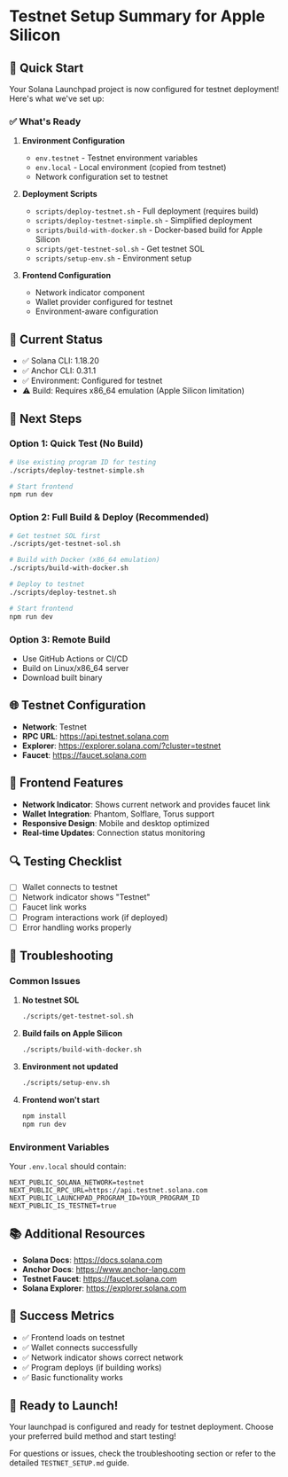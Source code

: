 # Testnet Setup Summary for Apple Silicon

## 🚀 Quick Start

Your Solana Launchpad project is now configured for testnet deployment! Here's what we've set up:

### ✅ What's Ready

1. **Environment Configuration**
   - `env.testnet` - Testnet environment variables
   - `env.local` - Local environment (copied from testnet)
   - Network configuration set to testnet

2. **Deployment Scripts**
   - `scripts/deploy-testnet.sh` - Full deployment (requires build)
   - `scripts/deploy-testnet-simple.sh` - Simplified deployment
   - `scripts/build-with-docker.sh` - Docker-based build for Apple Silicon
   - `scripts/get-testnet-sol.sh` - Get testnet SOL
   - `scripts/setup-env.sh` - Environment setup

3. **Frontend Configuration**
   - Network indicator component
   - Wallet provider configured for testnet
   - Environment-aware configuration

## 🔧 Current Status

- ✅ Solana CLI: 1.18.20
- ✅ Anchor CLI: 0.31.1
- ✅ Environment: Configured for testnet
- ⚠️ Build: Requires x86_64 emulation (Apple Silicon limitation)

## 🚀 Next Steps

### Option 1: Quick Test (No Build)
```bash
# Use existing program ID for testing
./scripts/deploy-testnet-simple.sh

# Start frontend
npm run dev
```

### Option 2: Full Build & Deploy (Recommended)
```bash
# Get testnet SOL first
./scripts/get-testnet-sol.sh

# Build with Docker (x86_64 emulation)
./scripts/build-with-docker.sh

# Deploy to testnet
./scripts/deploy-testnet.sh

# Start frontend
npm run dev
```

### Option 3: Remote Build
- Use GitHub Actions or CI/CD
- Build on Linux/x86_64 server
- Download built binary

## 🌐 Testnet Configuration

- **Network**: Testnet
- **RPC URL**: https://api.testnet.solana.com
- **Explorer**: https://explorer.solana.com/?cluster=testnet
- **Faucet**: https://faucet.solana.com

## 📱 Frontend Features

- **Network Indicator**: Shows current network and provides faucet link
- **Wallet Integration**: Phantom, Solflare, Torus support
- **Responsive Design**: Mobile and desktop optimized
- **Real-time Updates**: Connection status monitoring

## 🔍 Testing Checklist

- [ ] Wallet connects to testnet
- [ ] Network indicator shows "Testnet"
- [ ] Faucet link works
- [ ] Program interactions work (if deployed)
- [ ] Error handling works properly

## 🐛 Troubleshooting

### Common Issues

1. **No testnet SOL**
   ```bash
   ./scripts/get-testnet-sol.sh
   ```

2. **Build fails on Apple Silicon**
   ```bash
   ./scripts/build-with-docker.sh
   ```

3. **Environment not updated**
   ```bash
   ./scripts/setup-env.sh
   ```

4. **Frontend won't start**
   ```bash
   npm install
   npm run dev
   ```

### Environment Variables

Your `.env.local` should contain:
```env
NEXT_PUBLIC_SOLANA_NETWORK=testnet
NEXT_PUBLIC_RPC_URL=https://api.testnet.solana.com
NEXT_PUBLIC_LAUNCHPAD_PROGRAM_ID=YOUR_PROGRAM_ID
NEXT_PUBLIC_IS_TESTNET=true
```

## 📚 Additional Resources

- **Solana Docs**: https://docs.solana.com
- **Anchor Docs**: https://www.anchor-lang.com
- **Testnet Faucet**: https://faucet.solana.com
- **Solana Explorer**: https://explorer.solana.com

## 🎯 Success Metrics

- ✅ Frontend loads on testnet
- ✅ Wallet connects successfully
- ✅ Network indicator shows correct network
- ✅ Program deploys (if building works)
- ✅ Basic functionality works

## 🚀 Ready to Launch!

Your launchpad is configured and ready for testnet deployment. Choose your preferred build method and start testing!

For questions or issues, check the troubleshooting section or refer to the detailed `TESTNET_SETUP.md` guide.


